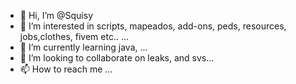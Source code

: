 

- 👋 Hi, I’m @Squisy
- 👀 I’m interested in scripts, mapeados, add-ons, peds, resources, jobs,clothes, fivem etc.. ...
- 🌱 I’m currently learning java,  ...
- 💞️ I’m looking to collaborate on leaks, and svs...
- 📫 How to reach me ...

<!---
Suisy0001/Suisy0001 is a ✨ special ✨ repository because its `README.md` (this file) appears on your GitHub profile.
You can click the Preview link to take a look at your changes.
--->
